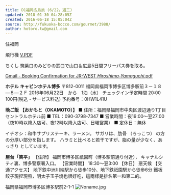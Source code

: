 ```yaml
---
title: D1福岡広島旅 (6/22，週三)
updated: 2018-01-30 04:28:05Z
created: 2016-06-18 15:05:04Z
source: http://fukuoka-bocco.com/gourmet/3988/
author: hotoro.tw@gmail.com
---
```



住福岡


飛行機
[V.PDF](../../../_resources/V.PDF)


ちくし
筑紫口のみどりの窓口で山口＆広島5日間フリーパス券を取る。


[Gmail - Booking Confirmation for JR-WEST _Hiroshima-Yamaguchi_.pdf](../../../_resources/Gmail_-_Booking_Confirmation_for)


**ホテル**
**キャビンホテル博多**
〒812-0011 福岡県福岡市博多区博多駅前３－１８―８―２Ｆ
2016年06月22日　から　1泊（水）
チェックイン予定時間 20:00
100円(税込・サービス料込)
予約番号：0HW1L41U


**晩ご飯**
**【おかもと（OKAMOTO）】**
■ 住所：福岡県福岡市中央区渡辺通り1丁目セントラルホテル前
■ TEL：090-3798-7347
■ 営業時間：夜19:00～翌27:00（夜10時以降入店可、夜12時以降入店可、日曜営業）
■ 定休日：無休


イチオシ：和牛サプリステーキ、ラーメン。
サガリは、肋骨 （ろっこつ） の方の分厚い部分を指します。
ハラミと比べると若干ですが、脂の量が少なく、あっさり としています。


**屋台「笑平」**
【住所】 福岡市博多区祇園町（博多駅前通り付近）， キャナルシティ裏、博多警察署入口。
【営業時間】 18:30～翌3:00
【休日】 悪天候
【交通アクセス】 地下鉄中洲川端駅から徒歩10分、地下鉄祇園駅から徒歩6分
鐵板餃子現捏現煎，明太子玉子燒也很好吃，這兩樣是排名第一和第二的。


福岡県福岡市博多区博多駅前2-1-1
![Noname.jpg](../../../_resources/Noname-5.jpg)